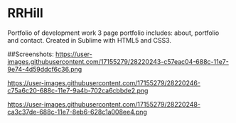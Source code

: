 # RRHill
Portfolio of development work
3 page portfolio includes: about, portfolio and contact.
Created in Sublime with HTML5 and CSS3.

##Screenshots:
https://user-images.githubusercontent.com/17155279/28220243-c57eac04-688c-11e7-9e74-4d59ddcf6c36.png

https://user-images.githubusercontent.com/17155279/28220246-c75a6c20-688c-11e7-9a4b-702ca6cbbde2.png

https://user-images.githubusercontent.com/17155279/28220248-ca3c37de-688c-11e7-8eb6-628c1a008ee4.png
